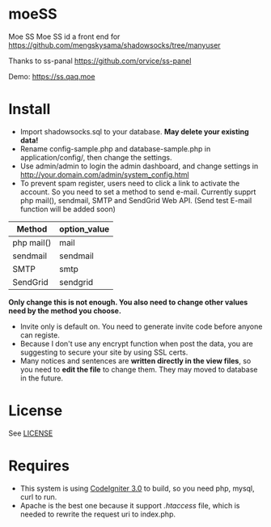 # moeSS
Moe SS
Moe SS id a front end for https://github.com/mengskysama/shadowsocks/tree/manyuser

Thanks to ss-panal https://github.com/orvice/ss-panel

Demo: https://ss.qaq.moe

# Install
- Import shadowsocks.sql to your database. **May delete your existing data!**
- Rename config-sample.php and database-sample.php in application/config/, then change the settings.
- Use admin/admin to login the admin dashboard, and change settings in http://your.domain.com/admin/system_config.html
- To prevent spam register, users need to click a link to activate the account. So you need to set a method to send e-mail.
Currently supprt php mail(), sendmail, SMTP and SendGrid Web API. (Send test E-mail function will be added soon)

| Method     | option_value |
| ---------- | ------------ |
| php mail() |     mail     |
| sendmail   |   sendmail   |
| SMTP       |     smtp     |
| SendGrid   |   sendgrid   |

**Only change this is not enough. You also need to change other values need by the method you choose.**
- Invite only is default on. You need to generate invite code before anyone can registe.
- Because I don't use any encrypt function when post the data, you are suggesting to secure your site by using SSL certs.
- Many notices and sentences are **written directly in the view files**, so you need to **edit the file** to change them. They may moved to database in the future.

# License
See [LICENSE](https://github.com/wzxjohn/moeSS/blob/master/LICENSE)

# Requires
- This system is using [CodeIgniter 3.0](https://github.com/bcit-ci/CodeIgniter) to build, so you need php, mysql, curl to run.
- Apache is the best one because it support *.htaccess* file, which is needed to rewrite the request uri to index.php.
